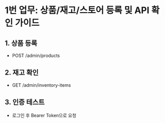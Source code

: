 # 1번 업무: 상품/재고/스토어 등록 및 API 확인 가이드

## 1. 상품 등록
- POST /admin/products

## 2. 재고 확인
- GET /admin/inventory-items

## 3. 인증 테스트
- 로그인 후 Bearer Token으로 요청
